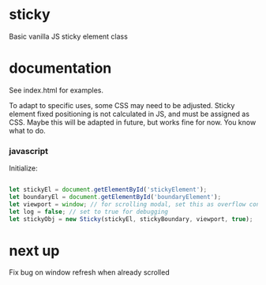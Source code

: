 # sticky
Basic vanilla JS sticky element class

# documentation

See index.html for examples.

To adapt to specific uses, some CSS may need to be adjusted. Sticky element fixed positioning is not calculated in JS, and must be assigned as CSS. Maybe this will be adapted in future, but works fine for now. You know what to do.


### javascript
Initialize:
```js

let stickyEl = document.getElementById('stickyElement');
let boundaryEl = document.getElementById('boundaryElement');
let viewport = window; // for scrolling modal, set this as overflow container
let log = false; // set to true for debugging
let stickyObj = new Sticky(stickyEl, stickyBoundary, viewport, true);
```

# next up
Fix bug on window refresh when already scrolled